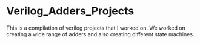 # Verilog_Adders_Projects

This is a compilation of verilog projects that I worked on. We worked on creating a wide range of adders and also creating different state machines.
